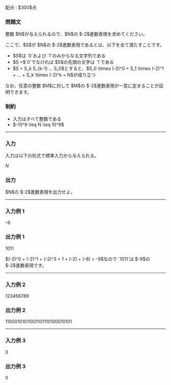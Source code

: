
<div>

<span>

<span>

<p>
﻿配点 : $300$点
</p>

<div>

<section>

### **問題文**

<p>
整数 $N$が与えられるので、$N$の $-2$進数表現を求めてください。
</p>

<p>
ここで、$S$が $N$の $-2$進数表現であるとは、以下を全て満たすことです。
</p>

<ul>

<li>
$S$は `0`および `1`のみからなる文字列である
</li>

<li>
$S =$`0`でなければ $S$の先頭の文字は `1`である
</li>

<li>
$S = S_k S_{k-1} ... S_0$とすると、$S_0 \times (-2)^0 + S_1 \times (-2)^1 + ... + S_k \times (-2)^k = N$が成り立つ
</li>

</ul>

<p>
なお、任意の整数 $M$に対して $M$の $-2$進数表現が一意に定まることが証明できます。
</p>

</section>

</div>

<div>

<section>

### **制約**

<ul>

<li>
入力はすべて整数である
</li>

<li>
$-10^9 \leq N \leq 10^9$
</li>

</ul>

</section>

</div>

---

<div>

<div>

<section>

### **入力**

<p>
入力は以下の形式で標準入力から与えられる。
</p>

<div>

$N$
</div>

</section>

</div>

<div>

<section>

### **出力**

<p>
$N$の $-2$進数表現を出力せよ。
</p>

</section>

</div>

</div>

---

<div>

<section>

### **入力例 1**

<div>

-9

</div>

</section>

</div>

<div>

<section>

### **出力例 1**

<div>

1011

</div>

<p>
$(-2)^0 + (-2)^1 + (-2)^3 = 1 + (-2) + (-8) = -9$なので `1011`は $-9$の $-2$進数表現です。
</p>

</section>

</div>

---

<div>

<section>

### **入力例 2**

<div>

123456789

</div>

</section>

</div>

<div>

<section>

### **出力例 2**

<div>

11000101011001101110100010101

</div>

</section>

</div>

---

<div>

<section>

### **入力例 3**

<div>

0

</div>

</section>

</div>

<div>

<section>

### **出力例 3**

<div>

0

</div>

</section>

</div>

</span>

</span>

</div>

